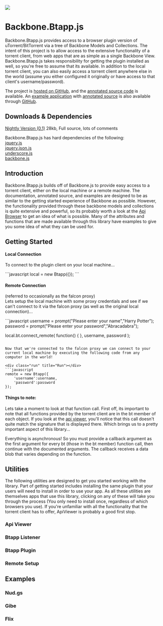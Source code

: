 <link rel="icon" href="docs/images/favicon.ico">

<img id="logo" src="http://www.pwmckenna.com/img/bittorrent_medium.png" />

# Backbone.Btapp.js
Backbone.Btapp.js provides access to a browser plugin version of uTorrent/BitTorrent via a tree of Backbone Models and Collections. The intent of this project is to allow access to the extensive functionality of a torrent client, from web apps that are as simple as a single Backbone View. Backbone.Btapp.js takes responsibility for getting the plugin installed as well, so you're free to assume that its available. In addition to the local torrent client, you can also easily access a torrent client anywhere else in the world (assume you either configured it originally or have access to that client's username/password).

The project is [hosted on GitHub](https://github.com/pwmckenna/btapp/ "github"), and the [annotated source code](http://pwmckenna.github.com/btapp/docs/backbone.btapp.html "source") is available. An [example application](http://pwmckenna.github.com/nud.gs/ "see it run!") with [annotated source](http://pwmckenna.github.com/nud.gs/docs/nudgs.html "annotation") is also available through [GitHub](http://github.com/pwmckenna/nud.gs/ "source").

## Downloads & Dependencies
[Nightly Version (0.1)](https://raw.github.com/pwmckenna/btapp/master/backbone.btapp.js "backbone.btapp.js") 28kb, Full source, lots of comments

Backbone.Btapp.js has hard dependencies of the following:  
[jquery.js](http://cdnjs.cloudflare.com/ajax/libs/jquery/1.7.1/jquery.min.js "jquery")  
[jquery.json.js](http://jquery-json.googlecode.com/files/jquery.json-2.3.min.js "json")  
[underscore.js](http://cdnjs.cloudflare.com/ajax/libs/underscore.js/1.2.2/underscore-min.js "underscore")  
[backbone.js](http://cdnjs.cloudflare.com/ajax/libs/backbone.js/0.5.3/backbone-min.js "backbone")  

## Introduction

Backbone.Btapp.js builds off of Backbone.js to provide easy access to a torrent client, either on the local machine or a remote machine. The documentation, annotated source, and examples are designed to be as similar to the getting started experience of Backbone as possible. However, the functionality provided through these backbone models and collections is quite extensive and powerful, so its probably worth a look at the [Api Browser](http://pwmckenna.github.com/btapp_api_viewer/ "api") to get an idea of what is possible. Many of the attributes and functions that are made available through this library have examples to give you some idea of what they can be used for. 

## Getting Started

#### Local Connection
To connect to the plugin client on your local machine...
<div class="run" title="Run"></div>
```javascript
local = new Btapp({});
```

#### Remote Connection 
(referred to occasionally as the falcon proxy)  
Lets setup the local machine with some proxy credentials and see if we can't connect to it via the falcon proxy (as well as the original local connection)...

<div class="run" title="Run"></div>
```javascript
username = prompt("Please enter your name","Harry Potter");
password = prompt("Please enter your password","Abracadabra");

local.bt.connect_remote(
    function() { }, 
	username,
	password
);
```

Now that we're connected to the falcon proxy we can connect to your current local machine by executing the following code from any computer in the world!

<div class="run" title="Run"></div>
```javascript
remote = new Btapp({  
    'username':username,  
	'password':password
});
```

#### Things to note:

Lets take a moment to look at that function call. First off, its important to note that all functions provided by the torrent client are in the bt member of each object. If you look at the [api viewer](http://pwmckenna.github.com/btapp_api_viewer/ "api"), you'll notice that this call doesn't quite match the signature that is displayed there. Which brings us to a pretty important aspect of this library...
  
Everything is asynchronous! So you must provide a callback argument as the first argument for every bt (those in the bt member) function call, then continue with the documented arguments. The callback receives a data blob that varies depending on the function.


## Utilities

The following utilities are designed to get you started working with the library. Part of getting started includes installing the same plugin that your users will need to install in order to use your app. As all these utilities are themselves apps that use this library, clicking on any of these will take you through the process (You only need to install once, regardless of which browsers you use). If you're unfamiliar with all the functionality that the torrent client has to offer, ApiViewer is probably a good first stop. 

### Api Viewer
### Btapp Listener
### Btapp Plugin
### Remote Setup

## Examples
### Nud.gs
### Gibe
### Flix